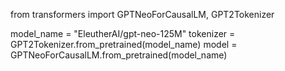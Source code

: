 from transformers import GPTNeoForCausalLM, GPT2Tokenizer

model_name = "EleutherAI/gpt-neo-125M"
tokenizer = GPT2Tokenizer.from_pretrained(model_name)
model = GPTNeoForCausalLM.from_pretrained(model_name)
